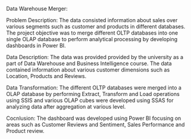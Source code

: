 Data Warehouse Merger:

Problem Description:
The data consisted information about sales over various segments such as customer and products in different databases. The project objective was to merge different OLTP databases into one single OLAP database to perform analytical processing by developing dashboards in Power BI.

Data Description:
The data was provided provided by the university as a part of Data Warehouse and Business Intelligence course. The data contained information about various customer dimensions such as Location, Products and Reviews.

Data Transformation:
The different OLTP databases were merged into a OLAP database by performing Extract, Transform and Load operations using SSIS and various OLAP cubes were developed using SSAS for analyzing data after aggregation at various level.

Cocnlusion:
The dashboard was developed using Power BI focusing on areas such as Customer Reviews and Sentiment, Sales Performance and Product review.

